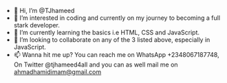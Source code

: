 - 👋 Hi, I’m @TJhameed
- 👀 I’m interested in coding and currently on my journey to becoming a full stark developer.
- 🌱 I’m currently learning the basics i.e HTML, CSS and JavaScript.
- 💞️ I’m looking to collaborate on any of the 3 listed above, especially in JavaScript.
- 📫 Wanna hit me up? You can reach me on WhatsApp +2348067187748, On Twitter @tjhameed4all and you can as well mail me on ahmadhamidimam@gmail.com
<!---
TJhameed/TJhameed is a ✨ special ✨ repository because its `README.md` (this file) appears on your GitHub profile.
You can click the Preview link to take a look at your changes.
--->
